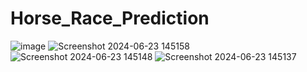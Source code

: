 # Horse_Race_Prediction

![image](https://github.com/HARIVARSHINIm14/Horse_Race_Prediction/assets/121667974/0c06529d-1f03-4cb6-b1cc-d696edc7d02a)
![Screenshot 2024-06-23 145158](https://github.com/HARIVARSHINIm14/Horse_Race_Prediction/assets/121667974/59497047-c580-48e7-9f1e-fd3648b4e75e)
![Screenshot 2024-06-23 145148](https://github.com/HARIVARSHINIm14/Horse_Race_Prediction/assets/121667974/c6eabf1b-e6e3-41e5-80d8-4ee2bd424a0d)
![Screenshot 2024-06-23 145137](https://github.com/HARIVARSHINIm14/Horse_Race_Prediction/assets/121667974/654172e0-a4cd-488a-a0a0-0d231235175e)




